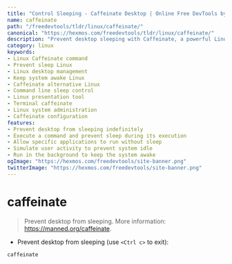 ```yaml
---
title: "Control Sleeping - Caffeinate Desktop | Online Free DevTools by Hexmos"
name: caffeinate
path: "/freedevtools/tldr/linux/caffeinate/"
canonical: "https://hexmos.com/freedevtools/tldr/linux/caffeinate/"
description: "Prevent desktop sleeping with Caffeinate, a powerful Linux command-line utility. Keep your system awake during long processes and presentations. Free online tool, no registration required."
category: linux
keywords:
- Linux Caffeinate command
- Prevent sleep Linux
- Linux desktop management
- Keep system awake Linux
- Caffeinate alternative Linux
- Command line sleep control
- Linux presentation tool
- Terminal caffeinate
- Linux system administration
- Caffeinate configuration
features:
- Prevent desktop from sleeping indefinitely
- Execute a command and prevent sleep during its execution
- Allow specific applications to run without sleep
- Simulate user activity to prevent system idle
- Run in the background to keep the system awake
ogImage: "https://hexmos.com/freedevtools/site-banner.png"
twitterImage: "https://hexmos.com/freedevtools/site-banner.png"
---
```


# caffeinate

> Prevent desktop from sleeping.
> More information: <https://manned.org/caffeinate>.

- Prevent desktop from sleeping (use `<Ctrl c>` to exit):

`caffeinate`
